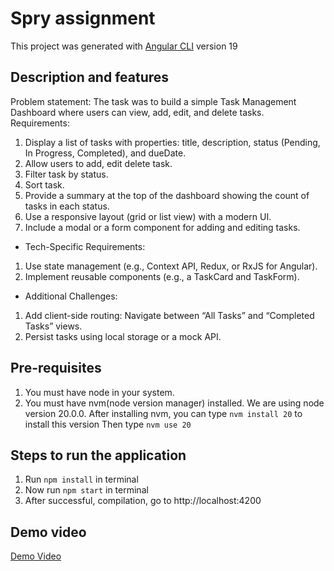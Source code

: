 # Spry assignment

This project was generated with [Angular CLI](https://github.com/angular/angular-cli) version 19

## Description and features

Problem statement: The task was to build a simple Task Management Dashboard where users can view,
add, edit, and delete tasks.
Requirements:

1. Display a list of tasks with properties: title, description, status (Pending, In Progress, Completed), and dueDate.
2. Allow users to add, edit delete task.
3. Filter task by status.
4. Sort task.
5. Provide a summary at the top of the dashboard showing the count of tasks in each status.
6. Use a responsive layout (grid or list view) with a modern UI.
7. Include a modal or a form component for adding and editing tasks.

- Tech-Specific Requirements:

1. Use state management (e.g., Context API, Redux, or RxJS for Angular).
2. Implement reusable components (e.g., a TaskCard and TaskForm).

- Additional Challenges:

1. Add client-side routing: Navigate between “All Tasks” and “Completed Tasks” views.
2. Persist tasks using local storage or a mock API.

## Pre-requisites

1. You must have node in your system.
2. You must have nvm(node version manager) installed.
   We are using node version 20.0.0.
   After installing nvm, you can type `nvm install 20` to install this version
   Then type `nvm use 20`

## Steps to run the application

1. Run `npm install` in terminal
2. Now run `npm start` in terminal
3. After successful, compilation, go to http://localhost:4200

## Demo video

[Demo Video]()
